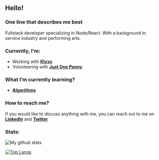 ## Hello!

### One line that describes me best
Fullstack developer specializing in Node/React. With a background in service industry and performing arts.

### Currently, I'm:
- Working with [**Klyxx**](https://www.klyxx.co/)
- Volunteering with [**Just One Penny**](https://justonepenny.org/)

### What I’m currently learning?
- [**Algorithms**](https://www.coursera.org/learn/algorithms-part1)

### How to reach me?
If you would like to discuss anything with me, you can reach out to me on [**LinkedIn**](https://www.linkedin.com/in/pavel-machuca/)  and  [**Twitter**](https://twitter.com/pavelmachuca) 

### Stats:
![My github stats](https://github-readme-stats.vercel.app/api?username=pavel6767&show_icons=true&count_private=true)

[![Top Langs](https://github-readme-stats.vercel.app/api/top-langs/?username=pavel6767&layout=compact)](https://github.com/anuraghazra/github-readme-stats)
